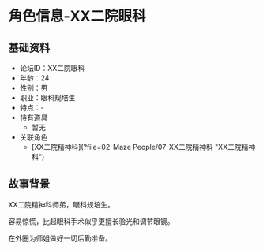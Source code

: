 # 角色信息-XX二院眼科

## 基础资料

* 论坛ID：XX二院眼科
* 年龄：24
* 性别：男
* 职业：眼科规培生
* 特点：-
* 持有道具
  * 暂无
* 关联角色
  * [XX二院精神科](?file=02-Maze People/07-XX二院精神科 "XX二院精神科")

## 故事背景

XX二院精神科师弟，眼科规培生。

容易惊慌，比起眼科手术似乎更擅长验光和调节眼镜。

在外圈为师姐做好一切后勤准备。
